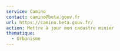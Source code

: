 ```yaml
---
service: Camino
contact: camino@beta.gouv.fr
url: https://camino.beta.gouv.fr/
action: Mettre à jour mon cadastre minier
thematique:
  - Urbanisme
---
```

